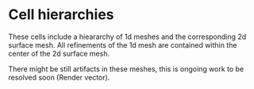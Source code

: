 # Cell hierarchies

These cells include a hieararchy of 1d meshes and the corresponding 2d surface mesh. 
All refinements of the 1d mesh are contained within the center of the 2d surface mesh.

There might be still artifacts in these meshes, this is ongoing work to be resolved soon (Render vector).
